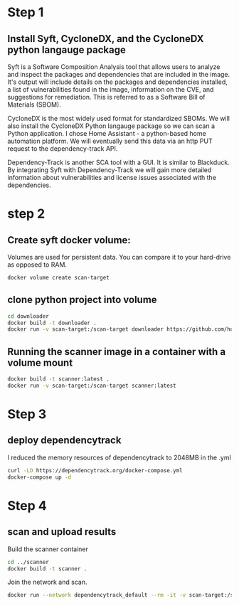 # Step 1
## Install Syft, CycloneDX, and the CycloneDX python langauge package

Syft is a Software Composition Analysis tool that allows users to analyze and inspect the packages and dependencies
that are included in the image.  It's output will include details on the packages and dependencies installed, a list of vulnerabilities found in the image, information on the CVE, and suggestions for remediation.  This is referred to as a Software Bill of Materials (SBOM).

CycloneDX is the most widely used format for standardized SBOMs. We will also install the CycloneDX Python langauge package so we can 
scan a Python application.  I chose Home Assistant - a python-based home automation platform.
We will eventually send this data via an http PUT request to the dependency-track API. 

Dependency-Track is another SCA tool with a GUI. It is similar to Blackduck. By integrating Syft with Dependency-Track we will gain more
detailed information about vulnerabilities and license issues associated with the dependencies.  

# step 2
## Create syft docker volume:

Volumes are used for persistent data.  You can compare it to your hard-drive as opposed to RAM.  

```bash
docker volume create scan-target
```
## clone python project into volume
```bash
cd downloader
docker build -t downloader .
docker run -v scan-target:/scan-target downloader https://github.com/home-assistant/core.git
```


## Running the scanner image in a container with a volume mount
```bash
docker build -t scanner:latest .
docker run -v scan-target:/scan-target scanner:latest
```


# Step 3
## deploy dependencytrack
I reduced the memory resources of dependencytrack to 2048MB in the .yml

```bash
curl -LO https://dependencytrack.org/docker-compose.yml
docker-compose up -d
```
# Step 4
## scan and upload results
Build the scanner container
```bash
cd ../scanner
docker build -t scanner .
```
Join the network and scan. 
```bash
docker run --network dependencytrack_default --rm -it -v scan-target:/scan-target -v $(pwd):/scan-output scanner /scan-target dtrack-apiserver:8080/api/v1/bom $API_KEY
```
